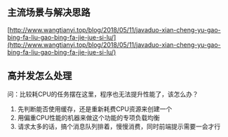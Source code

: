 ## 主流场景与解决思路
[http://www.wangtianyi.top/blog/2018/05/11/javaduo-xian-cheng-yu-gao-bing-fa-liu-gao-bing-fa-jie-jue-si-lu/](http://www.wangtianyi.top/blog/2018/05/11/javaduo-xian-cheng-yu-gao-bing-fa-liu-gao-bing-fa-jie-jue-si-lu/)

## 高并发怎么处理
问：比较耗CPU的任务摆在这里，程序也无法提升性能了，该怎么办？

1. 先判断能否使用缓存，还是重新耗费CPU资源来创建一个
2. 用偏重CPU性能的机器来做这个功能的专项负载均衡
3. 请求太多的话，搞个消息队列排着，慢慢消费，同时前端提示需要一会才行
